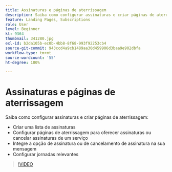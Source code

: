 ```yaml
---
title: Assinaturas e páginas de aterrissagem
description: Saiba como configurar assinaturas e criar páginas de aterrissagem.
feature: Landing Pages, Subscriptions
role: User
level: Beginner
kt: 9364
thumbnail: 341280.jpg
exl-id: b2da105b-ec0b-4bb8-8f68-993f92253cb4
source-git-commit: 943ccd4a9cb1489aa30d459906d3baa9e902dbfa
workflow-type: tm+mt
source-wordcount: '55'
ht-degree: 100%

---
```


# Assinaturas e páginas de aterrissagem

Saiba como configurar assinaturas e criar páginas de aterrissagem:

* Criar uma lista de assinaturas
* Configurar páginas de aterrissagem para oferecer assinaturas ou cancelar assinaturas de um serviço
* Integre a opção de assinatura ou de cancelamento de assinatura na sua mensagem
* Configurar jornadas relevantes

>[!VIDEO](https://video.tv.adobe.com/v/341280?quality=12&learn=on)
